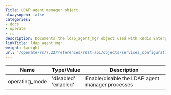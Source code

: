 ```yaml
---
Title: LDAP agent manager object
alwaysopen: false
categories:
- docs
- operate
- rs
description: Documents the ldap_agent_mgr object used with Redis Enterprise Software REST API calls.
linkTitle: ldap_agent_mgr
weight: $weight
url: '/operate/rs/7.22/references/rest-api/objects/services_configuration/ldap_agent_mgr/'
---
```


| Name | Type/Value | Description |
|------|------------|-------------|
| operating_mode | 'disabled'<br />'enabled' | Enable/disable the LDAP agent manager processes |
